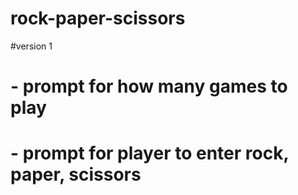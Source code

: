 # rock-paper-scissors

#version 1
#  - prompt for how many games to play
#  - prompt for player to enter rock, paper, scissors

